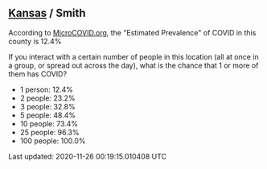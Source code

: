 
## [Kansas](/united-states/kansas) / Smith

According to [MicroCOVID.org](http://microcovid.org),
the "Estimated Prevalence" of COVID in this county is 12.4%

If you interact with a certain number of people in this location
(all at once in a group, or spread out across the day), what is the chance that
1 or more of them has COVID?

- 1 person: 12.4%
- 2 people: 23.2%
- 3 people: 32.8%
- 5 people: 48.4%
- 10 people: 73.4%
- 25 people: 96.3%
- 100 people: 100.0%

Last updated: 2020-11-26 00:19:15.010408 UTC
